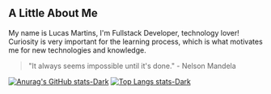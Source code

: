 ## A Little About Me

My name is Lucas Martins, I'm Fullstack Developer, technology lover!
Curiosity is very important for the learning process, which is what motivates me for new technologies and knowledge.

> "It always seems impossible until it's done." - Nelson Mandela

[![Anurag's GitHub stats-Dark](https://github-readme-stats.vercel.app/api?username=pdpan0)](https://github.com/anuraghazra/github-readme-stats)
[![Top Langs stats-Dark](https://github-readme-stats.vercel.app/api/top-langs/?username=pdpan0&layout=donut-vertical)](https://github.com/anuraghazra/github-readme-stats)
###

